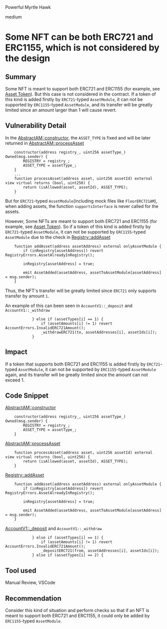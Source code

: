 Powerful Myrtle Hawk

medium

# Some NFT can be both ERC721 and ERC1155, which is not considered by the design

## Summary
Some NFT is meant to support both ERC721 and ERC1155 (for example, see [Asset Token](https://etherscan.io/address/0x7fbf5c9af42a6d146dcc18762f515692cd5f853b#code)).   But this case is not considered in the contract. If a token of this kind is added firstly by `ERC721`-typed `AssetModule`, it can not be supported by `ERC1155`-typed `AssetModule`, and its transfer will be greatly limited since an amount larger than 1 will cause revert. 

## Vulnerability Detail
In the [AbstractAM::constructor](https://github.com/sherlock-audit/2023-12-arcadia/blob/main/accounts-v2/src/asset-modules/abstracts/AbstractAM.sol#L68-L71), the `ASSET_TYPE` is fixed and will be later returned in [AbstractAM::processAsset](https://github.com/sherlock-audit/2023-12-arcadia/blob/main/accounts-v2/src/asset-modules/abstracts/AbstractAM.sol#L97-L99)
```solidity
    constructor(address registry_, uint256 assetType_) Owned(msg.sender) {
        REGISTRY = registry_;
        ASSET_TYPE = assetType_;
    }
    ...
    function processAsset(address asset, uint256 assetId) external view virtual returns (bool, uint256) {
        return (isAllowed(asset, assetId), ASSET_TYPE);
    }
```

But for `ERC721`-typed `AssetModule`(including mock files like `FloorERC721AM`), when adding assets, the function `supportsInterface` is never called for the assets.

However, Some NFTs are meant to support both ERC721 and ERC1155 (for example, see [Asset Token](https://etherscan.io/address/0x7fbf5c9af42a6d146dcc18762f515692cd5f853b#code)). So if a token of this kind is added firstly by `ERC721`-typed `AssetModule`, it can not be supported by `ERC1155`-typed `AssetModule` due to the check in [Registry::addAsset](https://github.com/sherlock-audit/2023-12-arcadia/blob/main/accounts-v2/src/Registry.sol#L248-L254)

```solidity
    function addAsset(address assetAddress) external onlyAssetModule {
        if (inRegistry[assetAddress]) revert RegistryErrors.AssetAlreadyInRegistry();

        inRegistry[assetAddress] = true;

        emit AssetAdded(assetAddress, assetToAssetModule[assetAddress] = msg.sender);
    }
```

Thus, the NFT's transfer will be greatly limited since `ERC721` only supports transfer by amount `1`.

An example of this can been seen in `AccountV1::_deposit` and `AccountV1::_withdraw`

```solidity
            } else if (assetTypes[i] == 1) {
                if (assetAmounts[i] != 1) revert AccountErrors.InvalidERC721Amount();
                _withdrawERC721(to, assetAddresses[i], assetIds[i]);
            }
```

## Impact
If a token that supports both ERC721 and ERC1155 is added firstly by `ERC721`-typed `AssetModule`, it can not be supported by `ERC1155`-typed `AssetModule` again, and its transfer will be greatly limited since the amount can not exceed 1. 

## Code Snippet
[AbstractAM::constructor](https://github.com/sherlock-audit/2023-12-arcadia/blob/main/accounts-v2/src/asset-modules/abstracts/AbstractAM.sol#L68-L71)
```solidity
    constructor(address registry_, uint256 assetType_) Owned(msg.sender) {
        REGISTRY = registry_;
        ASSET_TYPE = assetType_;
    }
```

[AbstractAM::processAsset](https://github.com/sherlock-audit/2023-12-arcadia/blob/main/accounts-v2/src/asset-modules/abstracts/AbstractAM.sol#L97-L99)
```solidity
    function processAsset(address asset, uint256 assetId) external view virtual returns (bool, uint256) {
        return (isAllowed(asset, assetId), ASSET_TYPE);
    }
```
[Registry::addAsset](https://github.com/sherlock-audit/2023-12-arcadia/blob/main/accounts-v2/src/Registry.sol#L248-L254)
```solidity
    function addAsset(address assetAddress) external onlyAssetModule {
        if (inRegistry[assetAddress]) revert RegistryErrors.AssetAlreadyInRegistry();

        inRegistry[assetAddress] = true;

        emit AssetAdded(assetAddress, assetToAssetModule[assetAddress] = msg.sender);
    }
```
[AccountV1::_deposit](https://github.com/sherlock-audit/2023-12-arcadia/blob/main/accounts-v2/src/accounts/AccountV1.sol#L853-L856) and `AccountV1::_withdraw`

```solidity
            } else if (assetTypes[i] == 1) {
                if (assetAmounts[i] != 1) revert AccountErrors.InvalidERC721Amount();
                _depositERC721(from, assetAddresses[i], assetIds[i]);
            } else if (assetTypes[i] == 2) {
```


## Tool used

Manual Review, VSCode

## Recommendation

Consider this kind of situation and perform checks so that if an NFT is meant to support both ERC721 and ERC1155, it could only be added by `ERC1155`-typed `AssetModule`.